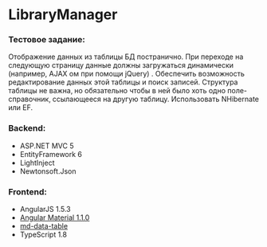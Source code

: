 # LibraryManager

### Тестовое задание:

Отображение данных из таблицы БД постранично. При переходе на следующую страницу данные должны загружаться динамически (например, AJAX ом при помощи jQuery) . Обеспечить возможность редактирование данных этой таблицы и поиск записей. Структура таблицы не важна‚ но обязательно чтобы в ней было хоть одно поле-справочник‚ ссылающееся на другую таблицу. Использовать NHibernate или EF.

### Backend:
* ASP.NET MVC 5
* EntityFramework 6
* LightInject
* Newtonsoft.Json

### Frontend:
* AngularJS 1.5.3
* [Angular Material 1.1.0](https://material.angularjs.org/)
* [md-data-table](https://github.com/daniel-nagy/md-data-table)
* TypeScript 1.8
